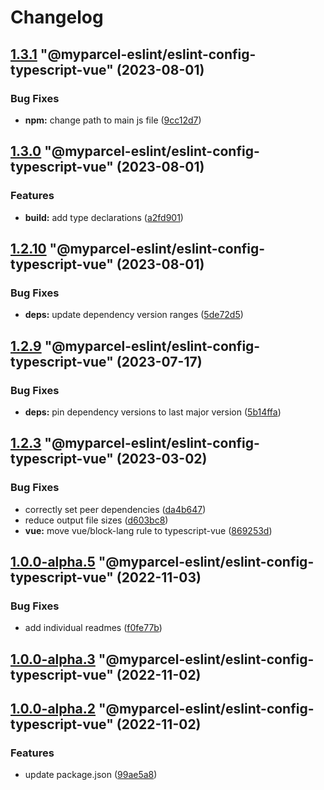 # Changelog

<!-- MONODEPLOY:BELOW -->

## [1.3.1](https://github/myparcelnl/eslint/compare/@myparcel-eslint/eslint-config-typescript-vue@1.3.0...@myparcel-eslint/eslint-config-typescript-vue@1.3.1) "@myparcel-eslint/eslint-config-typescript-vue" (2023-08-01)


### Bug Fixes

* **npm:** change path to main js file ([9cc12d7](https://github/myparcelnl/eslint/commit/9cc12d729d6267bf438eae98315340f2410514d4))




## [1.3.0](https://github/myparcelnl/eslint/compare/@myparcel-eslint/eslint-config-typescript-vue@1.2.10...@myparcel-eslint/eslint-config-typescript-vue@1.3.0) "@myparcel-eslint/eslint-config-typescript-vue" (2023-08-01)


### Features

* **build:** add type declarations ([a2fd901](https://github/myparcelnl/eslint/commit/a2fd901740f9ee4a536f7672ebf0f46441512697))




## [1.2.10](https://github/myparcelnl/eslint/compare/@myparcel-eslint/eslint-config-typescript-vue@1.2.9...@myparcel-eslint/eslint-config-typescript-vue@1.2.10) "@myparcel-eslint/eslint-config-typescript-vue" (2023-08-01)


### Bug Fixes

* **deps:** update dependency version ranges ([5de72d5](https://github/myparcelnl/eslint/commit/5de72d5238ff39c4b010926c159bcaeb4b8ccf53))




## [1.2.9](https://github/myparcelnl/eslint/compare/@myparcel-eslint/eslint-config-typescript-vue@1.2.8...@myparcel-eslint/eslint-config-typescript-vue@1.2.9) "@myparcel-eslint/eslint-config-typescript-vue" (2023-07-17)


### Bug Fixes

* **deps:** pin dependency versions to last major version ([5b14ffa](https://github/myparcelnl/eslint/commit/5b14ffa38c220bd614d46bfe61845c40e638255c))




## [1.2.3](https://github/myparcelnl/eslint/compare/@myparcel-eslint/eslint-config-typescript-vue@1.2.2...@myparcel-eslint/eslint-config-typescript-vue@1.2.3) "@myparcel-eslint/eslint-config-typescript-vue" (2023-03-02)


### Bug Fixes

* correctly set peer dependencies ([da4b647](https://github/myparcelnl/eslint/commit/da4b6474c8f3b996ecfb3fe571c46e4c97eb0104))
* reduce output file sizes ([d603bc8](https://github/myparcelnl/eslint/commit/d603bc80a73f0911e6734fcbf2049bf110704821))
* **vue:** move vue/block-lang rule to typescript-vue ([869253d](https://github/myparcelnl/eslint/commit/869253dfe0838e554b20437879e03a4f15ebe28b))




## [1.0.0-alpha.5](https://github/myparcelnl/eslint/compare/@myparcel-eslint/eslint-config-typescript-vue@1.0.0-alpha.4...@myparcel-eslint/eslint-config-typescript-vue@1.0.0-alpha.5) "@myparcel-eslint/eslint-config-typescript-vue" (2022-11-03)


### Bug Fixes

* add individual readmes ([f0fe77b](https://github/myparcelnl/eslint/commit/f0fe77bd13668afdc7472d474aa967771945ae99))




## [1.0.0-alpha.3](https://github/myparcelnl/eslint/compare/@myparcel-eslint/eslint-config-typescript-vue@1.0.0-alpha.2...@myparcel-eslint/eslint-config-typescript-vue@1.0.0-alpha.3) "@myparcel-eslint/eslint-config-typescript-vue" (2022-11-02)




## [1.0.0-alpha.2](https://github/myparcelnl/eslint/compare/@myparcel-eslint/eslint-config-typescript-vue@1.0.0-alpha.1...@myparcel-eslint/eslint-config-typescript-vue@1.0.0-alpha.2) "@myparcel-eslint/eslint-config-typescript-vue" (2022-11-02)


### Features

* update package.json ([99ae5a8](https://github/myparcelnl/eslint/commit/99ae5a866389101f92e0b7ea077306d9dabb44e4))


